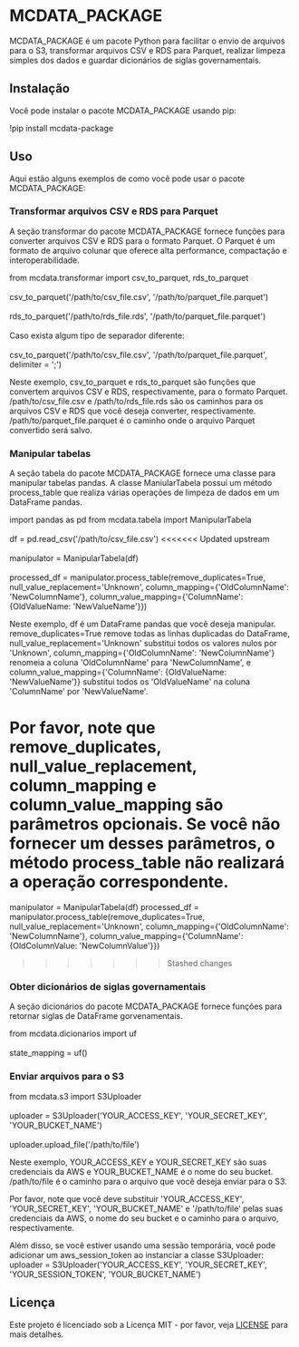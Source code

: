 # MCDATA_PACKAGE

MCDATA_PACKAGE é um pacote Python para facilitar o envio de arquivos para o S3, transformar arquivos CSV e RDS para Parquet, realizar limpeza simples dos dados e guardar dicionários de siglas governamentais.

## Instalação

Você pode instalar o pacote MCDATA_PACKAGE usando pip:

!pip install mcdata-package


## Uso

Aqui estão alguns exemplos de como você pode usar o pacote MCDATA_PACKAGE:

### Transformar arquivos CSV e RDS para Parquet
A seção transformar do pacote MCDATA_PACKAGE fornece funções para converter arquivos CSV e RDS para o formato Parquet. O Parquet é um formato de arquivo colunar que oferece alta performance, compactação e interoperabilidade.

from mcdata.transformar import csv_to_parquet, rds_to_parquet
<br></br>
csv_to_parquet('/path/to/csv_file.csv', '/path/to/parquet_file.parquet') 
<br></br>
rds_to_parquet('/path/to/rds_file.rds', '/path/to/parquet_file.parquet')
<br></br>
Caso exista algum tipo de separador diferente:
<br></br>
csv_to_parquet('/path/to/csv_file.csv', '/path/to/parquet_file.parquet', delimiter = ';') 


Neste exemplo, csv_to_parquet e rds_to_parquet são funções que convertem arquivos CSV e RDS, respectivamente, para o formato Parquet. /path/to/csv_file.csv e /path/to/rds_file.rds são os caminhos para os arquivos CSV e RDS que você deseja converter, respectivamente. /path/to/parquet_file.parquet é o caminho onde o arquivo Parquet convertido será salvo.

### Manipular tabelas
A seção tabela do pacote MCDATA_PACKAGE fornece uma classe para manipular tabelas pandas. A classe ManiularTabela possui um método process_table que realiza várias operações de limpeza de dados em um DataFrame pandas.

import pandas as pd from mcdata.tabela import ManipularTabela
<br></br>
df = pd.read_csv('/path/to/csv_file.csv') 
<<<<<<< Updated upstream
<br></br>
manipulator = ManipularTabela(df) 
<br></br>
processed_df = manipulator.process_table(remove_duplicates=True, null_value_replacement='Unknown', column_mapping={'OldColumnName': 'NewColumnName'}, column_value_mapping={'ColumnName': {OldValueName: 'NewValueName'}})

Neste exemplo, df é um DataFrame pandas que você deseja manipular. remove_duplicates=True remove todas as linhas duplicadas do DataFrame, null_value_replacement='Unknown' substitui todos os valores nulos por 'Unknown', column_mapping={'OldColumnName': 'NewColumnName'} renomeia a coluna 'OldColumnName' para 'NewColumnName', e column_value_mapping={'ColumnName': {OldValueName: 'NewValueName'}} substitui todos os 'OldValueName' na coluna 'ColumnName' por 'NewValueName'.

Por favor, note que remove_duplicates, null_value_replacement, column_mapping e column_value_mapping são parâmetros opcionais. Se você não fornecer um desses parâmetros, o método process_table não realizará a operação correspondente.
=======
manipulator = ManipularTabela(df) processed_df = manipulator.process_table(remove_duplicates=True, null_value_replacement='Unknown', column_mapping={'OldColumnName': 'NewColumnName'}, column_value_mapping={'ColumnName': {OldColumnValue: 'NewColumnValue'}})
>>>>>>> Stashed changes

### Obter dicionários de siglas governamentais
A seção dicionários do pacote MCDATA_PACKAGE fornece funções para retornar siglas de DataFrame gorvenamentais.

from mcdata.dicionarios import uf
<br></br>
state_mapping = uf()

### Enviar arquivos para o S3
from mcdata.s3 import S3Uploader
<br></br>
uploader = S3Uploader('YOUR_ACCESS_KEY', 'YOUR_SECRET_KEY', 'YOUR_BUCKET_NAME')
<br></br>
uploader.upload_file('/path/to/file')

Neste exemplo, YOUR_ACCESS_KEY e YOUR_SECRET_KEY são suas credenciais da AWS e YOUR_BUCKET_NAME é o nome do seu bucket. /path/to/file é o caminho para o arquivo que você deseja enviar para o S3.

Por favor, note que você deve substituir 'YOUR_ACCESS_KEY', 'YOUR_SECRET_KEY', 'YOUR_BUCKET_NAME' e '/path/to/file' pelas suas credenciais da AWS, o nome do seu bucket e o caminho para o arquivo, respectivamente.

Além disso, se você estiver usando uma sessão temporária, você pode adicionar um aws_session_token ao instanciar a classe S3Uploader:
uploader = S3Uploader('YOUR_ACCESS_KEY', 'YOUR_SECRET_KEY', 'YOUR_SESSION_TOKEN', 'YOUR_BUCKET_NAME')

## Licença

Este projeto é licenciado sob a Licença MIT - por favor, veja [LICENSE](LICENSE) para mais detalhes.

